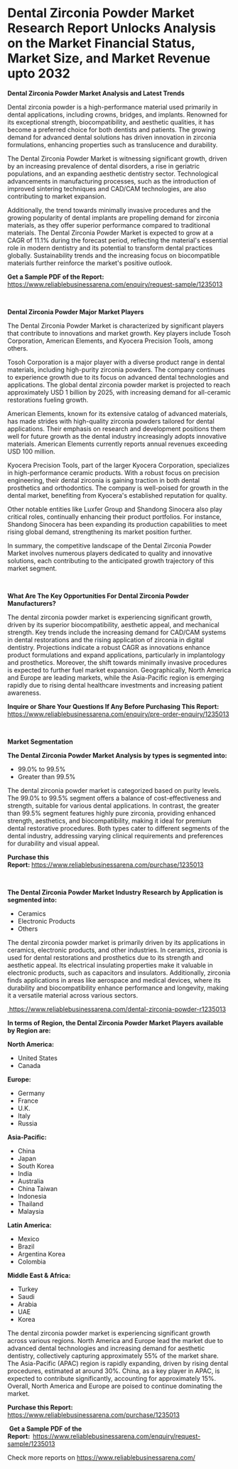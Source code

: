 <p><h1>Dental Zirconia Powder Market Research Report Unlocks Analysis on the Market Financial Status, Market Size, and Market Revenue upto 2032</h1></p><p><strong>Dental Zirconia Powder Market Analysis and Latest Trends</strong></p>
<p><p>Dental zirconia powder is a high-performance material used primarily in dental applications, including crowns, bridges, and implants. Renowned for its exceptional strength, biocompatibility, and aesthetic qualities, it has become a preferred choice for both dentists and patients. The growing demand for advanced dental solutions has driven innovation in zirconia formulations, enhancing properties such as translucence and durability.</p><p>The Dental Zirconia Powder Market is witnessing significant growth, driven by an increasing prevalence of dental disorders, a rise in geriatric populations, and an expanding aesthetic dentistry sector. Technological advancements in manufacturing processes, such as the introduction of improved sintering techniques and CAD/CAM technologies, are also contributing to market expansion. </p><p>Additionally, the trend towards minimally invasive procedures and the growing popularity of dental implants are propelling demand for zirconia materials, as they offer superior performance compared to traditional materials. The Dental Zirconia Powder Market is expected to grow at a CAGR of 11.1% during the forecast period, reflecting the material's essential role in modern dentistry and its potential to transform dental practices globally. Sustainability trends and the increasing focus on biocompatible materials further reinforce the market's positive outlook.</p></p>
<p><strong>Get a Sample PDF of the Report:&nbsp;</strong> <a href="https://www.reliablebusinessarena.com/enquiry/request-sample/1235013?utm_campaign=3577&utm_medium=2&utm_source=Github&utm_content=ia&utm_term=31032025&utm_id=dental-zirconia-powder">https://www.reliablebusinessarena.com/enquiry/request-sample/1235013</a></p>
<p>&nbsp;</p>
<p><strong>Dental Zirconia Powder Major Market Players</strong></p>
<p><p>The Dental Zirconia Powder Market is characterized by significant players that contribute to innovations and market growth. Key players include Tosoh Corporation, American Elements, and Kyocera Precision Tools, among others.</p><p>Tosoh Corporation is a major player with a diverse product range in dental materials, including high-purity zirconia powders. The company continues to experience growth due to its focus on advanced dental technologies and applications. The global dental zirconia powder market is projected to reach approximately USD 1 billion by 2025, with increasing demand for all-ceramic restorations fueling growth.</p><p>American Elements, known for its extensive catalog of advanced materials, has made strides with high-quality zirconia powders tailored for dental applications. Their emphasis on research and development positions them well for future growth as the dental industry increasingly adopts innovative materials. American Elements currently reports annual revenues exceeding USD 100 million.</p><p>Kyocera Precision Tools, part of the larger Kyocera Corporation, specializes in high-performance ceramic products. With a robust focus on precision engineering, their dental zirconia is gaining traction in both dental prosthetics and orthodontics. The company is well-poised for growth in the dental market, benefiting from Kyocera's established reputation for quality.</p><p>Other notable entities like Luxfer Group and Shandong Sinocera also play critical roles, continually enhancing their product portfolios. For instance, Shandong Sinocera has been expanding its production capabilities to meet rising global demand, strengthening its market position further.</p><p>In summary, the competitive landscape of the Dental Zirconia Powder Market involves numerous players dedicated to quality and innovative solutions, each contributing to the anticipated growth trajectory of this market segment.</p></p>
<p>&nbsp;</p>
<p><strong>What Are The Key Opportunities For Dental Zirconia Powder Manufacturers?</strong></p>
<p><p>The dental zirconia powder market is experiencing significant growth, driven by its superior biocompatibility, aesthetic appeal, and mechanical strength. Key trends include the increasing demand for CAD/CAM systems in dental restorations and the rising application of zirconia in digital dentistry. Projections indicate a robust CAGR as innovations enhance product formulations and expand applications, particularly in implantology and prosthetics. Moreover, the shift towards minimally invasive procedures is expected to further fuel market expansion. Geographically, North America and Europe are leading markets, while the Asia-Pacific region is emerging rapidly due to rising dental healthcare investments and increasing patient awareness.</p></p>
<p><strong>Inquire or Share Your Questions If Any Before Purchasing This Report:</strong> <a href="https://www.reliablebusinessarena.com/enquiry/pre-order-enquiry/1235013?utm_campaign=3577&utm_medium=2&utm_source=Github&utm_content=ia&utm_term=31032025&utm_id=dental-zirconia-powder">https://www.reliablebusinessarena.com/enquiry/pre-order-enquiry/1235013</a></p>
<p>&nbsp;</p>
<p><strong>Market Segmentation</strong></p>
<p><strong>The Dental Zirconia Powder Market Analysis by types is segmented into:</strong></p>
<p><ul><li>99.0% to 99.5%</li><li>Greater than 99.5%</li></ul></p>
<p><p>The dental zirconia powder market is categorized based on purity levels. The 99.0% to 99.5% segment offers a balance of cost-effectiveness and strength, suitable for various dental applications. In contrast, the greater than 99.5% segment features highly pure zirconia, providing enhanced strength, aesthetics, and biocompatibility, making it ideal for premium dental restorative procedures. Both types cater to different segments of the dental industry, addressing varying clinical requirements and preferences for durability and visual appeal.</p></p>
<p><strong>Purchase this Report:&nbsp;</strong><a href="https://www.reliablebusinessarena.com/purchase/1235013?utm_campaign=3577&utm_medium=2&utm_source=Github&utm_content=ia&utm_term=31032025&utm_id=dental-zirconia-powder">https://www.reliablebusinessarena.com/purchase/1235013</a></p>
<p>&nbsp;</p>
<p><strong>The Dental Zirconia Powder Market Industry Research by Application is segmented into:</strong></p>
<p><ul><li>Ceramics</li><li>Electronic Products</li><li>Others</li></ul></p>
<p><p>The dental zirconia powder market is primarily driven by its applications in ceramics, electronic products, and other industries. In ceramics, zirconia is used for dental restorations and prosthetics due to its strength and aesthetic appeal. Its electrical insulating properties make it valuable in electronic products, such as capacitors and insulators. Additionally, zirconia finds applications in areas like aerospace and medical devices, where its durability and biocompatibility enhance performance and longevity, making it a versatile material across various sectors.</p></p>
<p><a href="https://www.reliablebusinessarena.com/dental-zirconia-powder-r1235013?utm_campaign=3577&utm_medium=2&utm_source=Github&utm_content=ia&utm_term=31032025&utm_id=dental-zirconia-powder">&nbsp;https://www.reliablebusinessarena.com/dental-zirconia-powder-r1235013</a></p>
<p><strong>In terms of Region, the Dental Zirconia Powder Market Players available by Region are:</strong></p>
<p>
    <p> <strong> North America: </strong>
        <ul>
            <li>United States</li>
            <li>Canada</li>
        </ul>
        </p> 
    <p> <strong> Europe: </strong>
        <ul>
            <li>Germany</li>
            <li>France</li>
            <li>U.K.</li>
            <li>Italy</li>
            <li>Russia</li>
        </ul>
        </p> 
    <p> <strong> Asia-Pacific: </strong>
        <ul>
            <li>China</li>
            <li>Japan</li>
            <li>South Korea</li>
            <li>India</li>
            <li>Australia</li>
            <li>China Taiwan</li>
            <li>Indonesia</li>
            <li>Thailand</li>
            <li>Malaysia</li>
        </ul>
        </p> 
    <p> <strong> Latin America: </strong>
        <ul>
            <li>Mexico</li>
            <li>Brazil</li>
            <li>Argentina Korea</li>
            <li>Colombia</li>
        </ul>
        </p> 
    <p> <strong> Middle East & Africa: </strong>
        <ul>
            <li>Turkey</li>
            <li>Saudi</li>
            <li>Arabia</li>
            <li>UAE</li>
            <li>Korea</li>
        </ul>
    </p>
    </p>
<p><p>The dental zirconia powder market is experiencing significant growth across various regions. North America and Europe lead the market due to advanced dental technologies and increasing demand for aesthetic dentistry, collectively capturing approximately 55% of the market share. The Asia-Pacific (APAC) region is rapidly expanding, driven by rising dental procedures, estimated at around 30%. China, as a key player in APAC, is expected to contribute significantly, accounting for approximately 15%. Overall, North America and Europe are poised to continue dominating the market.</p></p>
<p><strong>Purchase this Report: </strong><a href="https://www.reliablebusinessarena.com/purchase/1235013?utm_campaign=3577&utm_medium=2&utm_source=Github&utm_content=ia&utm_term=31032025&utm_id=dental-zirconia-powder">https://www.reliablebusinessarena.com/purchase/1235013</a></p>
<p>&nbsp;<strong>Get a Sample PDF of the Report:&nbsp;&nbsp;</strong><a href="https://www.reliablebusinessarena.com/enquiry/request-sample/1235013?utm_campaign=3577&utm_medium=2&utm_source=Github&utm_content=ia&utm_term=31032025&utm_id=dental-zirconia-powder">https://www.reliablebusinessarena.com/enquiry/request-sample/1235013</a></p>
<p><strong></strong></p>
<p>Check more reports on <a href="https://www.reliablebusinessarena.com/?utm_campaign=3577&utm_medium=2&utm_source=Github&utm_content=ia&utm_term=31032025&utm_id=dental-zirconia-powder">https://www.reliablebusinessarena.com/</a></p>